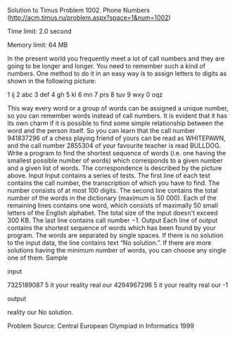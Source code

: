 Solution to Timus Problem 1002. Phone Numbers (http://acm.timus.ru/problem.aspx?space=1&num=1002)

Time limit: 2.0 second

Memory limit: 64 MB

In the present world you frequently meet a lot of call numbers and they are going to be longer and longer. You need to remember such a kind of numbers. One method to do it in an easy way is to assign letters to digits as shown in the following picture:

1 ij    2 abc   3 def
4 gh    5 kl    6 mn
7 prs   8 tuv   9 wxy
        0 oqz

This way every word or a group of words can be assigned a unique number, so you can remember words instead of call numbers. It is evident that it has its own charm if it is possible to find some simple relationship between the word and the person itself. So you can learn that the call number 941837296 of a chess playing friend of yours can be read as WHITEPAWN, and the call number 2855304 of your favourite teacher is read BULLDOG.
Write a program to find the shortest sequence of words (i.e. one having the smallest possible number of words) which corresponds to a given number and a given list of words. The correspondence is described by the picture above.
Input
Input contains a series of tests. The first line of each test contains the call number, the transcription of which you have to find. The number consists of at most 100 digits. The second line contains the total number of the words in the dictionary (maximum is 50 000). Each of the remaining lines contains one word, which consists of maximally 50 small letters of the English alphabet. The total size of the input doesn't exceed 300 KB. The last line contains call number −1.
Output
Each line of output contains the shortest sequence of words which has been found by your program. The words are separated by single spaces. If there is no solution to the input data, the line contains text “No solution.”. If there are more solutions having the minimum number of words, you can choose any single one of them.
Sample

input	

7325189087
5
it
your
reality
real
our
4294967296
5
it
your
reality
real
our
-1

output	

reality our
No solution.

Problem Source: Central European Olympiad in Informatics 1999

